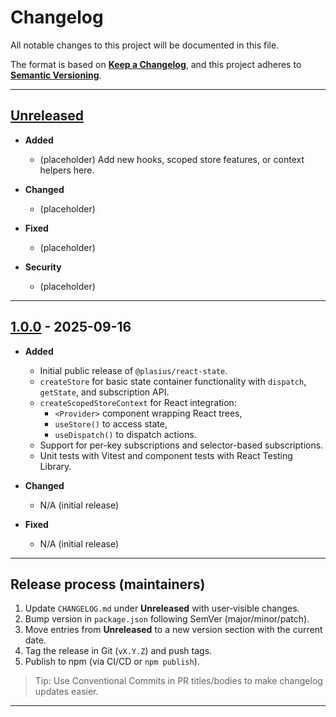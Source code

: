 
# Changelog

All notable changes to this project will be documented in this file.

The format is based on **[Keep a Changelog](https://keepachangelog.com/en/1.1.0/)**, and this project adheres to **[Semantic Versioning](https://semver.org/spec/v2.0.0.html)**.

---

## [Unreleased]

- **Added**
  - (placeholder) Add new hooks, scoped store features, or context helpers here.

- **Changed**
  - (placeholder)

- **Fixed**
  - (placeholder)

- **Security**
  - (placeholder)

---

## [1.0.0] - 2025-09-16

- **Added**

  - Initial public release of `@plasius/react-state`.
  - `createStore` for basic state container functionality with `dispatch`, `getState`, and subscription API.
  - `createScopedStoreContext` for React integration:
    - `<Provider>` component wrapping React trees,
    - `useStore()` to access state,
    - `useDispatch()` to dispatch actions.
  - Support for per-key subscriptions and selector-based subscriptions.
  - Unit tests with Vitest and component tests with React Testing Library.

- **Changed**
  - N/A (initial release)

- **Fixed**
  - N/A (initial release)

---

## Release process (maintainers)

1. Update `CHANGELOG.md` under **Unreleased** with user‑visible changes.
2. Bump version in `package.json` following SemVer (major/minor/patch).
3. Move entries from **Unreleased** to a new version section with the current date.
4. Tag the release in Git (`vX.Y.Z`) and push tags.
5. Publish to npm (via CI/CD or `npm publish`).

> Tip: Use Conventional Commits in PR titles/bodies to make changelog updates easier.

---

[Unreleased]: https://github.com/Plasius-LTD/react-state/compare/v1.0.0...HEAD
[1.0.0]: https://github.com/Plasius-LTD/react-state/releases/tag/v1.0.0

